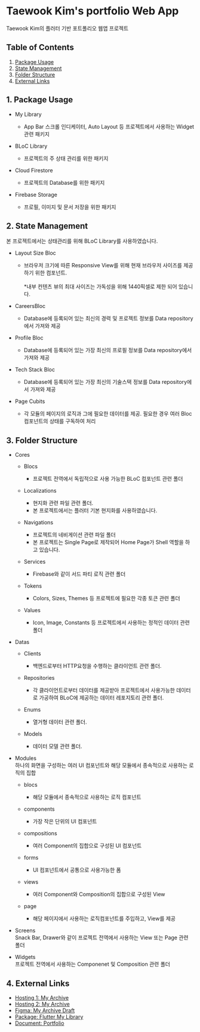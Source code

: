 # Taewook Kim's portfolio Web App

Taewook Kim의 플러터 기반 포트폴리오 웹앱 프로젝트

## Table of Contents
1. [Package Usage](#1-package-usage)
2. [State Management](#2-state-management) 
3. [Folder Structure](#3-folder-structure)
3. [External Links](#4-external-links)

## 1. Package Usage
* My Library
    - App Bar 스크롤 인디케이터, Auto Layout 등 프로젝트에서 사용하는 Widget 관련 패키지

* BLoC Library
    - 프로젝트의 주 상태 관리를 위한 패키지

* Cloud Firestore
    - 프로젝트의 Database를 위한 패키지

* Firebase Storage
    - 프로필, 이미지 및 문서 저장을 위한 패키지

## 2. State Management
본 프로젝트에서는 상태관리를 위해 BLoC Library를 사용하였습니다.

* Layout Size Bloc
    - 브라우저 크기에 따른 Responsive View를 위해 현재 브라우저 사이즈를 제공하기 위한 컴포넌트.
    <br/><br/>*내부 컨텐츠 뷰의 최대 사이즈는 가독성을 위해 1440픽셀로 제한 되어 있습니다.

* CareersBloc
    - Database에 등록되어 있는 최신의 경력 및 프로젝트 정보를 Data repository에서 가져와 제공

* Profile Bloc
    - Database에 등록되어 있는 가장 최신의 프로필 정보를 Data repository에서 가져와 제공

* Tech Stack Bloc
    - Database에 등록되어 있는 가장 최신의 기술스택 정보를 Data repository에서 가져와 제공

* Page Cubits
    - 각 모듈의 페이지의 로직과 그에 필요한 데이터를 제공. 필요한 경우 여러 Bloc 컴포넌트의 상태를 구독하여 처리

## 3. Folder Structure
* Cores
    - Blocs
        - 프로젝트 전역에서 독립적으로 사용 가능한 BLoC 컴포넌트 관련 폴더

    - Localizations
        - 현지화 관련 파일 관련 폴더.
        - 본 프로젝트에서는 플러터 기본 현지화를 사용하였습니다.

    - Navigations
        - 프로젝트의 네비게이션 관련 파일 폴더
        - 본 프로젝트는 Single Page로 제작되어 Home Page가 Shell 역할을 하고 있습니다.

    - Services
        - Firebase와 같이 서드 파티 로직 관련 폴더

    - Tokens
        - Colors, Sizes, Themes 등 프로젝트에 필요한 각종 토큰 관련 폴더

    - Values
        - Icon, Image, Constants 등 프로젝트에서 사용하는 정적인 데이터 관련 폴더

* Datas 
    - Clients
        - 백엔드로부터 HTTP요청을 수행하는 클라이언트 관련 폴더.

    - Repositories
        - 각 클라이언트로부터 데이터를 제공받아 프로젝트에서 사용가능한  데이터로 가공하여 BLoC에 제공하는 데이터 레포지토리 관련 폴더.

    - Enums
        - 열거형 데이터 관련 폴더.

    - Models
        - 데이터 모델 관련 폴더.

* Modules
<br/>하나의 화면을 구성하는 여러 UI 컴포넌트와 해당 모듈에서 종속적으로 사용하는 로직의 집합
    - blocs
        - 해당 모듈에서 종속적으로 사용하는 로직 컴포넌트

    - components
        - 가장 작은 단위의 UI 컴포넌트

    - compositions
        - 여러 Component의 집합으로 구성된 UI 컴포넌트

    - forms
        - UI 컴포넌트에서 공통으로 사용가능한 폼

    - views
        - 여러 Component와 Composition의 집합으로 구성된 View

    - page
        - 해당 페이지에서 사용하는 로직컴포넌트를 주입하고, View를 제공

* Screens
<br/>Snack Bar, Drawer와 같이 프로젝트 전역에서 사용하는 View 또는 Page 관련 폴더

* Widgets
<br/>프로젝트 전역에서 사용하는 Componenet 및 Composition 관련 폴더

## 4. External Links
- [Hosting 1: My Archive ](https://myarchive-75f55.web.app/)
- [Hosting 2: My Archive](https://myarchive-75f55.firebaseapp.com/)
- [Figma: My Archive Draft](https://www.figma.com/design/ubjj6qqQX1OtNfcegSFXal/Draft%2FPublic%2FMyArchive?node-id=0-1&t=v5gCcSvY0tHMHgY5-1)
- [Package: Flutter My Library](https://github.com/Kimtw-biz/My-Library)
- [Document: Portfolio](https://shorturl.at/UIJnu)